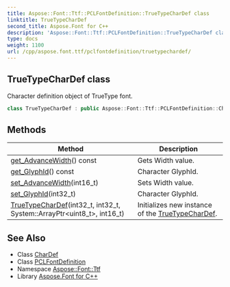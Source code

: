 ```yaml
---
title: Aspose::Font::Ttf::PCLFontDefinition::TrueTypeCharDef class
linktitle: TrueTypeCharDef
second_title: Aspose.Font for C++
description: 'Aspose::Font::Ttf::PCLFontDefinition::TrueTypeCharDef class. Character definition object of TrueType font in C++.'
type: docs
weight: 1100
url: /cpp/aspose.font.ttf/pclfontdefinition/truetypechardef/
---
```

## TrueTypeCharDef class


Character definition object of TrueType font.

```cpp
class TrueTypeCharDef : public Aspose::Font::Ttf::PCLFontDefinition::CharDef
```

## Methods

| Method | Description |
| --- | --- |
| [get_AdvanceWidth](./get_advancewidth/)() const | Gets Width value. |
| [get_GlyphId](./get_glyphid/)() const | Character GlyphId. |
| [set_AdvanceWidth](./set_advancewidth/)(int16_t) | Sets Width value. |
| [set_GlyphId](./set_glyphid/)(int32_t) | Character GlyphId. |
| [TrueTypeCharDef](./truetypechardef/)(int32_t, int32_t, System::ArrayPtr\<uint8_t\>, int16_t) | Initializes new instance of the [TrueTypeCharDef](./). |
## See Also

* Class [CharDef](../chardef/)
* Class [PCLFontDefinition](../)
* Namespace [Aspose::Font::Ttf](../../)
* Library [Aspose.Font for C++](../../../)
